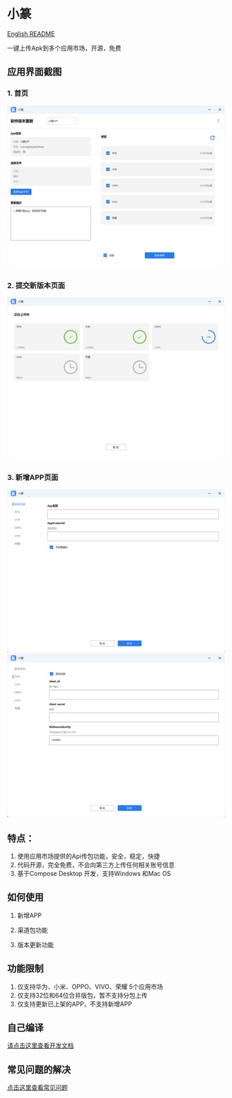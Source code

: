 # 小篆 
<a href="./doc/ENGLISH.md">English README</a>

一键上传Apk到多个应用市场，开源，免费

## 应用界面截图

### 1. 首页
<img src="./img/home.png" alt="首页"/>

### 2. 提交新版本页面
<img src="./img/submit.png" alt="提交新版本页面"/>

### 3. 新增APP页面
<img src="./img/add.png" alt="新增APP页面"/>
<img src="./img/huawei.png" alt="华为渠道配置"/>

## 特点：

1. 使用应用市场提供的Api传包功能，安全，稳定，快捷
2. 代码开源，完全免费，不会向第三方上传任何相关账号信息
3. 基于Compose Desktop 开发，支持Windows 和Mac OS


## 如何使用
1. 新增APP

2. 渠道包功能
3. 版本更新功能

## 功能限制

1. 仅支持华为、小米、OPPO、VIVO、荣耀 5个应用市场
2. 仅支持32位和64位合并版包，暂不支持分包上传
3. 仅支持更新已上架的APP，不支持新增APP

## 自己编译
<a href="./doc/Develop.md">请点击这里查看开发文档</a>

## 常见问题的解决

<a href="./doc/TroubleShotting.md">点击这里查看常见问题</a>